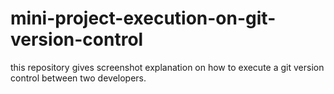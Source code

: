 # mini-project-execution-on-git-version-control
this repository gives screenshot explanation on how to execute a git version control between two developers. 
